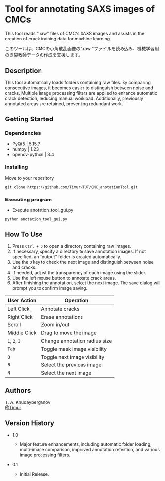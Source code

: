 # Tool for annotating SAXS images of CMCs

This tool reads ".raw" files of CMC's SAXS images and assists in the creation of crack training data for machine learning.

このツールは、CMCの小角散乱画像の".raw "ファイルを読み込み、機械学習用のき裂教師データの作成を支援します。

## Description

This tool automatically loads folders containing raw files. By comparing consecutive images, it becomes easier to distinguish between noise and cracks. Multiple image processing filters are applied to enhance automatic crack detection, reducing manual workload. Additionally, previously annotated areas are retained, preventing redundant work.

## Getting Started

### Dependencies

* PyQt5          | 5.15.7
* numpy          | 1.23
* opencv-python  | 3.4

### Installing

Move to your repository
```
git clone https://github.com/Timur-TUT/CMC_anotationTool.git
```

### Executing program

* Execute anotation_tool_gui.py
```
python anotation_tool_gui.py
```

## How To Use

1. Press `Ctrl + O` to open a directory containing raw images.
2. If necessary, specify a directory to save annotation images. If not specified, an "output" folder is created automatically.
3. Use the `Q` key to check the next image and distinguish between noise and cracks.
4. If needed, adjust the transparency of each image using the slider.
5. Use the left mouse button to annotate crack areas.
6. After finishing the annotation, select the next image. The save dialog will prompt you to confirm image saving.

| User Action    | Operation                             |
|---------------|---------------------------------|
| Left Click    | Annotate cracks                 |
| Right Click   | Erase annotations               |
| Scroll        | Zoom in/out                      |
| Middle Click  | Drag to move the image          |
| `1`, `2`, `3` | Change annotation radius size   |
| `Tab`         | Toggle mask image visibility    |
| `Q`           | Toggle next image visibility    |
| `B`           | Select the previous image       |
| `N`           | Select the next image           |

## Authors

T. A. Khudayberganov  
[@Timur](g212300905@edu.teu.ac.jp)

## Version History

* 1.0
    * Major feature enhancements, including automatic folder loading, multi-image comparison, improved annotation retention, and various image processing filters.

* 0.1
    * Initial Release.